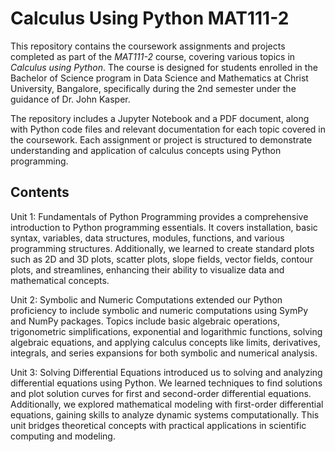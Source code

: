 # Calculus Using Python MAT111-2

This repository contains the coursework assignments and projects completed as part of the *MAT111-2* course, covering various topics in *Calculus using Python*. The course is designed for students enrolled in the Bachelor of Science program in Data Science and Mathematics at Christ University, Bangalore, specifically during the 2nd semester under the guidance of Dr. John Kasper.

The repository includes a Jupyter Notebook and a PDF document, along with Python code files and relevant documentation for each topic covered in the coursework. Each assignment or project is structured to demonstrate understanding and application of calculus concepts using Python programming.

## Contents


Unit 1: Fundamentals of Python Programming provides a comprehensive introduction to Python programming essentials. It covers installation, basic syntax, variables, data structures, modules, functions, and various programming structures. Additionally, we learned to create standard plots such as 2D and 3D plots, scatter plots, slope fields, vector fields, contour plots, and streamlines, enhancing their ability to visualize data and mathematical concepts.

Unit 2: Symbolic and Numeric Computations extended our Python proficiency to include symbolic and numeric computations using SymPy and NumPy packages. Topics include basic algebraic operations, trigonometric simplifications, exponential and logarithmic functions, solving algebraic equations, and applying calculus concepts like limits, derivatives, integrals, and series expansions for both symbolic and numerical analysis.

Unit 3: Solving Differential Equations introduced us to solving and analyzing differential equations using Python. We learned techniques to find solutions and plot solution curves for first and second-order differential equations. Additionally, we explored mathematical modeling with first-order differential equations, gaining skills to analyze dynamic systems computationally. This unit bridges theoretical concepts with practical applications in scientific computing and modeling.
